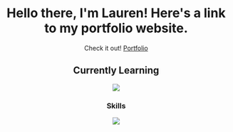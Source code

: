 
<div align="center">
  <h1>Hello there, I'm Lauren!  Here's a link to my portfolio website.</h1>
  <span>Check it out!</span>
  <a href="[https://skillicons.dev](https://portfolio-frazierle.vercel.app)">Portfolio</a>
</div>

<div align="center">
  <h2>Currently Learning</h2>
   <a href="https://skillicons.dev">
    <img src="https://skillicons.dev/icons?i=angular,nextjs,jest" />
  </a>
  <h3>Skills</h3>
  <a href="https://skillicons.dev">
    <img src="https://skillicons.dev/icons?i=js,html,css,apollo,atom,bootstrap,express,figma,github,graphql,materialui,postman,nodejs,react,redux,vercel,vscode" />
  </a>
</div>

